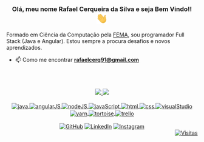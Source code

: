 
<h3 align="center">Olá, meu nome Rafael Cerqueira da Silva e seja Bem Vindo!! <img src="https://github.com/ABSphreak/ABSphreak/blob/master/gifs/Hi.gif?raw=true" width="30px"></h3>

Formado em Ciência da Computação pela [FEMA](https://www.fema.edu.br), sou programador Full Stack (Java e Angular).
Estou sempre a procura desafios e novos aprendizados.

- 📫 Como me encontrar **rafaelcerq91@gmail.com**


<br><br>
<div align="center">
  <a href="https://github.com/RafaelCerq">
  <img height="180em" src="https://github-readme-stats.vercel.app/api?username=RafaelCerq&show_icons=true&theme=default&include_all_commits=true&count_public=true"/>
  <img height="180em" src="https://github-readme-stats.vercel.app/api/top-langs/?username=RafaelCerq&layout=compact&langs_count=7&theme=default"/>
</div>
<div style="display: inline_block" align="center"><br>
  <img align="center" alt="java" height="30" width="30" src="https://cdn.jsdelivr.net/gh/devicons/devicon/icons/java/java-original-wordmark.svg" />
  <img align="center" alt="angularJS" height="30" width="30" src="https://cdn.jsdelivr.net/gh/devicons/devicon/icons/angularjs/angularjs-original.svg" />
  <img align="center" alt="nodeJS" height="30" width="30" src="https://cdn.jsdelivr.net/gh/devicons/devicon/icons/nodejs/nodejs-original.svg" />
  <img align="center" alt="javaScript" height="30" width="30" src="https://cdn.jsdelivr.net/gh/devicons/devicon/icons/javascript/javascript-original.svg" />
  <img align="center" alt="html" height="30" width="30" src="https://cdn.jsdelivr.net/gh/devicons/devicon/icons/html5/html5-original-wordmark.svg" />
  <img align="center" alt="css" height="30" width="30" src="https://cdn.jsdelivr.net/gh/devicons/devicon/icons/css3/css3-original-wordmark.svg" />
  <img align="center" alt="visualStudio" height="30" width="30" src="https://cdn.jsdelivr.net/gh/devicons/devicon/icons/visualstudio/visualstudio-plain.svg" />
  <img align="center" alt="yarn" height="30" width="30" src="https://cdn.jsdelivr.net/gh/devicons/devicon/icons/yarn/yarn-original-wordmark.svg" />
  <img align="center" alt="tortoise" height="30" width="30" src="https://cdn.jsdelivr.net/gh/devicons/devicon/icons/tortoisegit/tortoisegit-original.svg" />
  <img align="center" alt="trello" height="30" width="30" src="https://cdn.jsdelivr.net/gh/devicons/devicon/icons/trello/trello-plain.svg" />
</div>
<br> 
<div align = "center">
   <a href="https://github.com/RafaelCerq"><img src="https://img.icons8.com/bubbles/50/000000/github.png" alt="GitHub"/></a>
   <a href="https://www.linkedin.com/in/rafaelcerqueira1991/"><img src="https://img.icons8.com/bubbles/50/000000/linkedin.png" alt="LinkedIn"/></a>
   <a href="https://www.instagram.com/rafaelcerq91/"><img src="https://img.icons8.com/bubbles/50/000000/instagram.png" alt="Instagram"/></a>
</div>
 

<div align = "right">
   <a href="https://github.com/RafaelCerq"><img src="https://hits.seeyoufarm.com/api/count/incr/badge.svg?url=https%3A%2F%2Fgithub.com%2FRafaelCerq&count_bg=%2379C83D&title_bg=%23555555&icon=&icon_color=%23E7E7E7&title=hits&edge_flat=false" alt="Visitas"/></a>
</div>
